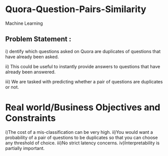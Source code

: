 # Quora-Question-Pairs-Similarity
Machine Learning 

## Problem Statement :

i) dentify which questions asked on Quora are duplicates of questions that have already been asked.

ii) This could be useful to instantly provide answers to questions that have already been answered.

iii) We are tasked with predicting whether a pair of questions are duplicates or not.

# Real world/Business Objectives and Constraints 

i)The cost of a mis-classification can be very high.
ii)You would want a probability of a pair of questions to be duplicates so that you can choose any threshold of choice.
iii)No strict latency concerns.
iv)Interpretability is partially important.

